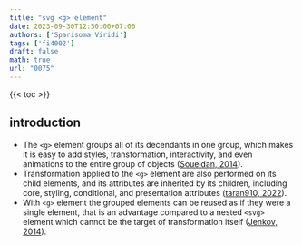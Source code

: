 ```yaml
---
title: "svg <g> element"
date: 2023-09-30T12:50:00+07:00
authors: ['Sparisoma Viridi']
tags: ['fi4002']
draft: false
math: true
url: "0075"
---
```

{{< toc >}}


## introduction
+ The `<g>` element groups all of its decendants in one group, which makes it is easy to add styles, transformation, interactivity, and even animations to the entire group of objects ([Soueidan, 2014](https://www.sarasoueidan.com/blog/structuring-grouping-referencing-in-svg/)).
+ Transformation applied to the `<g>` element are also performed on its child elements, and its attributes are inherited by its children, including core, styling, conditional, and presentation attributes ([taran910, 2022](https://www.geeksforgeeks.org/svg-g-element/)).
+ With `<g>` element the grouped elements can be reused as if they were a single element, that is an advantage compared to a nested `<svg>` element which cannot be the target of transformation itself ([Jenkov, 2014](https://jenkov.com/tutorials/svg/g-element.html)).